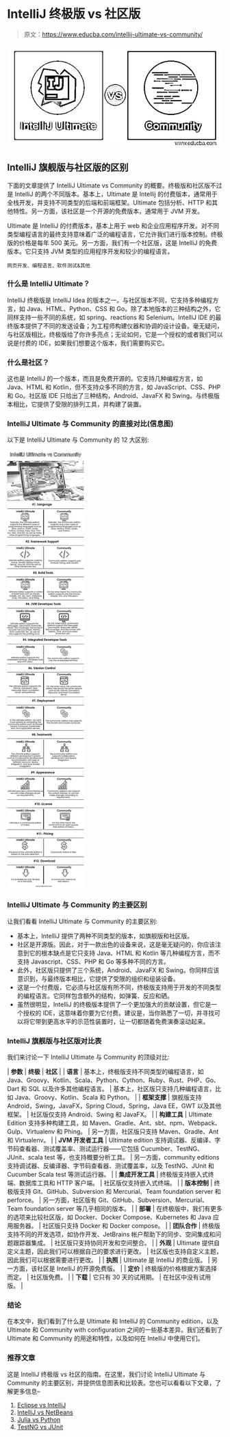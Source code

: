 # IntelliJ 终极版 vs 社区版

> 原文：<https://www.educba.com/intellij-ultimate-vs-community/>

![IntelliJ Ultimate vs Community](img/a65430c4b90aeaaf50b66b72ef1eb9b9.png)



## IntelliJ 旗舰版与社区版的区别

下面的文章提供了 IntelliJ Ultimate vs Community 的概要。终极版和社区版不过是 IntelliJ 的两个不同版本。基本上，Ultimate 是 Intellij 的付费版本，通常用于全栈开发，并支持不同类型的后端和前端框架。Ultimate 包括分析、HTTP 和其他特性。另一方面，该社区是一个开源的免费版本，通常用于 JVM 开发。

Ultimate 是 IntelliJ 的付费版本，基本上用于 web 和企业应用程序开发。对不同类型编程语言的最终支持意味着广泛的编程语言，它允许我们进行版本控制。终极版的价格是每年 500 美元。另一方面，我们有一个社区版，这是 IntelliJ 的免费版本。它只支持 JVM 类型的应用程序开发和较少的编程语言。

<small>网页开发、编程语言、软件测试&其他</small>

### 什么是 IntelliJ Ultimate？

IntelliJ 终极版是 IntelliJ Idea 的版本之一。与社区版本不同，它支持多种编程方言，如 Java、HTML、Python、CSS 和 Go。除了本地版本的三种结构之外，它同样支持一些不同的系统，如 spring、reactions 和 Selenium。IntelliJ IDE 的最终版本提供了不同的发送设备；为工程师构建仪器和协调的设计设备。毫无疑问，与社区版相比，终极版给了你许多亮点；无论如何，它是一个授权的或者我们可以说是付费的 IDE，如果我们想要这个版本，我们需要购买它。

### 什么是社区？

这也是 IntelliJ 的一个版本，而且是免费开源的。它支持几种编程方言，如 Java、HTML 和 Kotlin，但不支持众多不同的方言，如 JavaScript、CSS、PHP 和 Go。社区版 IDE 只给出了三种结构，Android、JavaFX 和 Swing。与终极版本相比，它提供了受限的排列工具，并构建了装置。

### IntelliJ Ultimate 与 Community 的直接对比(信息图)

以下是 IntelliJ Ultimate 与 Community 的 12 大区别:

![IntelliJ Ultimate vs Community info](img/988954aee3a343a05b7750099b26f788.png)



### IntelliJ Ultimate 与 Community 的主要区别

让我们看看 IntelliJ Ultimate 与 Community 的主要区别:

*   基本上，IntelliJ 提供了两种不同类型的版本，如旗舰版和社区版。
*   社区是开源版。因此，对于一款出色的设备来说，这是毫无疑问的，你应该注意到它的根本缺点是它只支持 Java、HTML 和 Kotlin 等几种编程方言，而不支持 Javascript、CSS、PHP 和 Go 等多种不同的方言。
*   此外，社区版只提供了三个系统，Android、JavaFX 和 Swing。你同样应该意识到，与最终版本相比，它提供了受限的组织和组装设备。
*   这是一个付费版，它必须与社区版有所不同，终极版支持用于开发的不同类型的编程语言。它同样包含额外的结构，如弹簧、反应和硒。
*   虽然很明显，IntelliJ 的终极版本提供了一个更加强大的贡献设置，但它是一个授权的 IDE，这意味着你要为它付费。建议是，当你熟悉了一切，并寻找可以将它带到更高水平的示范性装置时，让一切都随着免费演奏滚动起来。

### IntelliJ 旗舰版与社区版对比表

我们来讨论一下 IntelliJ Ultimate 与 Community 的顶级对比:

| **参数** | **终极** | **社区** |
| **语言** | 基本上，终极版支持不同类型的编程语言，如 Java、Groovy、Kotlin、Scala、Python、Cython、Ruby、Rust、PHP、Go、Dart 和 SQL 以及许多其他编程语言。 | 基本上，社区版只支持几种编程语言，比如 Java、Groovy、Kotlin、Scala 和 Python。 |
| **框架支撑** | 旗舰版支持 Android，Swing，JavaFX，Spring Cloud，Spring，Java EE，GWT 以及其他框架。 | 社区版仅支持 Android、Swing 和 JavaFX。 |
| **构建工具** | Ultimate Edition 支持多种构建工具，如 Maven、Gradle、Ant、sbt、npm、Webpack、Gulp、Virtualenv 和 Phing。 | 另一方面，社区版只支持 Maven、Gradle、Ant 和 Virtualenv。 |
| **JVM 开发者工具** | Ultimate edition 支持调试器、反编译、字节码查看器、测试覆盖率、测试运行器——它包括 Cucumber、TestNG、JUnit、scala test 等，也支持概要分析工具。 | 另一方面，community editions 支持调试器、反编译器、字节码查看器、测试覆盖率，以及 TestNG、JUnit 和 Cucumber Scala test 等测试运行器。 |
| **集成开发工具** | 终极版支持嵌入式终端、数据库工具和 HTTP 客户端。 | 社区版仅支持嵌入式终端。 |
| **版本控制** | 终极版支持 Git、GitHub、Subversion 和 Mercurial、Team foundation server 和 perforce。 | 另一方面，社区版有 Git、GitHub、Subversion、Mercurial、Team foundation server 等几乎相同的版本。 |
| **部署** | 在终极版中，我们有更多的选项来比较社区版，如 Docker、Docker Compose、Kubernetes 和 Java 应用服务器。 | 社区版只支持 Docker 和 Docker compose。 |
| **团队合作** | 终极版支持不同的开发选项，如协作开发、JetBrains 帐户帮助下的同步、空间集成和问题跟踪器集成。 | 社区版只支持协同开发和空间整合。 |
| **外观** | Ultimate 提供自定义主题，因此我们可以根据自己的要求进行更改。 | 社区版也支持自定义主题，因此我们可以根据需要进行更改。 |
| **执照** | Ultimate 是 IntelliJ 的商业版。 | 另一方面，该社区是 IntelliJ 的开源免费版。 |
| **定价** | 终极版的价格根据方案选择而定。 | 社区版免费。 |
| **下载** | 它只有 30 天的试用期。 | 在社区中没有试用版。 |

### 结论

在本文中，我们看到了什么是 Ultimate 和 IntelliJ 的 Community edition，以及 Ultimate 和 Community with configuration 之间的一些基本差异。我们还看到了 Ultimate 和 Community 的用途和特性，以及如何在 IntelliJ 中使用它们。

### 推荐文章

这是 IntelliJ 终极版 vs 社区的指南。在这里，我们讨论 IntelliJ Ultimate 与 Community 的主要区别，并提供信息图表和比较表。您也可以看看以下文章，了解更多信息–

1.  [Eclipse vs IntelliJ](https://www.educba.com/eclipse-vs-intellij/)
2.  [IntelliJ vs NetBeans](https://www.educba.com/intellij-vs-netbeans/)
3.  [Julia vs Python](https://www.educba.com/julia-vs-python/)
4.  [TestNG vs JUnit](https://www.educba.com/testng-vs-junit/)





